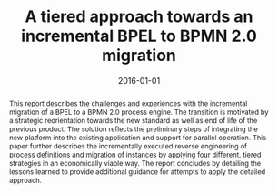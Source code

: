 ---
abstract: This report describes the challenges and experiences with the incremental
  migration of a BPEL to a BPMN 2.0 process engine. The transition is motivated by
  a strategic reorientation towards the new standard as well as end of life of the
  previous product. The solution reflects the preliminary steps of integrating the
  new platform into the existing application and support for parallel operation. This
  paper further describes the incrementally executed reverse engineering of process
  definitions and migration of instances by applying four different, tiered strategies
  in an economically viable way. The report concludes by detailing the lessons learned
  to provide additional guidance for attempts to apply the detailed approach.
authors:
- Stefan Strobl
- Markus Zoffi
- Mario Bernhart
- Thomas Grechenig
date: '2016-01-01'
featured: false
links:
- name: Publik
  url: https://publik.tuwien.ac.at/showentry.php?ID=257998&lang=2
publication: 'in: "2016 IEEE International Conference on Software Maintenance and
  Evolution", 1; herausgegeben von: IEEE; IEEE Computer Society, Los Alamitos, CA,
  USA, 2016, ISBN: 978-1-5090-3806-0, S. 563 - 567'
publication_types:
- '1'
publishDate: '2016-01-01'
title: A tiered approach towards an incremental BPEL to BPMN 2.0 migration
url_pdf: ''
---